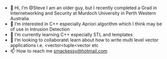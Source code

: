 - 👋 Hi, I’m @Steve I am an older guy, but I recently completed a Grad in Internetworking and Security at Murdoch University in Perth Western Australia
- 👀 I’m interested in C++ especially Apriori algorithm which I think may be of use in Intrusion Detection
- 🌱 I’m currently learning C++ especially STL and templates 
- 💞️ I’m looking to collaborate\ learn about how to write multi level vector applications i.e. <vector<tuple<vector etc
- 📫 How to reach me smackessy@hotmail.com

<!---
Steve-ICT619/Steve-ICT619 is a ✨ special ✨ repository because its `README.md` (this file) appears on your GitHub profile.
You can click the Preview link to take a look at your changes.
--->

